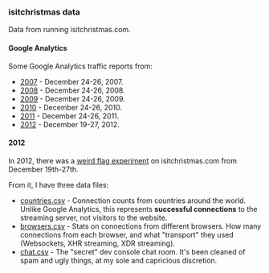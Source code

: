### isitchristmas data

Data from running isitchristmas.com.

#### Google Analytics

Some Google Analytics traffic reports from:

* [2007](google-analytics/2007.pdf) - December 24-26, 2007.
* [2008](google-analytics/2008.pdf) - December 24-26, 2008.
* [2009](google-analytics/2009.pdf) - December 24-26, 2009.
* [2010](google-analytics/2010.pdf) - December 24-26, 2010.
* [2011](google-analytics/2011.pdf) - December 24-26, 2011.
* [2012](google-analytics/2012.pdf) - December 19-27, 2012.

#### 2012

In 2012, there was a [weird flag experiment](https://konklone.com/post/isitchristmas-dot-com-2012) on isitchristmas.com from December 19th-27th.

From it, I have three data files:

* [countries.csv](2012/countries.csv) - Connection counts from countries around the world. Unlike Google Analytics, this represents **successful connections** to the streaming server, not visitors to the website.
* [browsers.csv](2012/browsers.csv) - Stats on connections from different browsers. How many connections from each browser, and what "transport" they used (Websockets, XHR streaming, XDR streaming).
* [chat.csv](2012/chat.csv) - The "secret" dev console chat room. It's been cleaned of spam and ugly things, at my sole and capricious discretion.